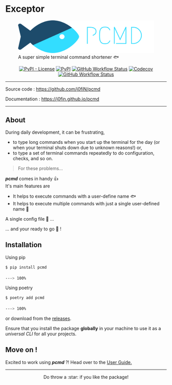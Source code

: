 # Exceptor
<figure>
  <img alt="logo banner" src="https://github.com/j0fiN/pcmd/blob/main/docs/logo_banner.svg"/>
  <figcaption>A super simple terminal command shortener 🐟</figcaption>
</figure>

<p align="center">
<a href="https://github.com/j0fiN/pcmd/blob/main/LICENSE" target="_blank"><img alt="PyPI - License" src="https://img.shields.io/pypi/l/pcmd?color=cyan&logo=libreoffice"></a>
 <a href="https://pypi.org/project/pcmd/" target="_blank"><img alt="PyPI" src="https://img.shields.io/pypi/v/pcmd?color=cyan&logo=pypi&logoColor=white"></a>
 <a href="https://github.com/j0fiN/pcmd/actions" target="_blank"><img alt="GitHub Workflow Status" src="https://img.shields.io/github/workflow/status/j0fiN/pcmd/Python%20package?color=cyan&logo=github"></a>
 <a href="https://github.com/j0fiN/pcmd/actions" target="_blank"><img alt="Codecov" src="https://img.shields.io/codecov/c/github/j0fiN/pcmd?color=cyan&logo=codecov&logoColor=white"></a>
<a href="https://j0fin.github.io/pcmd/"><img alt="GitHub Workflow Status" src="https://img.shields.io/github/workflow/status/j0fiN/pcmd/ci?color=cyan&label=docs&logo=read-the-docs&logoColor=white"></a>

</p>

---

Source code : <a href="https://github.com/j0fiN/pcmd" class="link" target="_blank">https://github.com/j0fiN/pcmd</a>

Documentation : <a href="https://j0fin.github.io/pcmd/" class="link" target="_blank">https://j0fin.github.io/pcmd</a>

---

## About
During daily development, it can be frustrating,

- to type long commands when you start up the terminal for the day (or when your terminal shuts down due to unknown reasons!) or,
- to type a set of terminal commands repeatedly to do configuration, checks, and so on.

> For these problems...

***pcmd*** comes in handy :thumbsup:  
It's main features are

- It helps to execute commands with a user-define name :fish:  
- It helps to execute multiple commands with just a single user-defined name :octopus:  

A single config file :wrench: ...

... and your ready to go :rocket: !

## Installation

Using pip  
``` bash
$ pip install pcmd

---> 100%
```

Using poetry
``` bash
$ poetry add pcmd

---> 100%
```
or download from the [releases](https://github.com/j0fiN/pcmd/releases/).

Ensure that you install the package **globally** in your 
machine to use it as a *universal CLI* for all your projects.

## Move on !
Excited to work using ***pcmd*** ?!
Head over to the <a href="https://j0fin.github.io/pcmd/" class="link">User Guide.</a>

---

<p align=center>Do throw a :star: if you like the package!</p>

